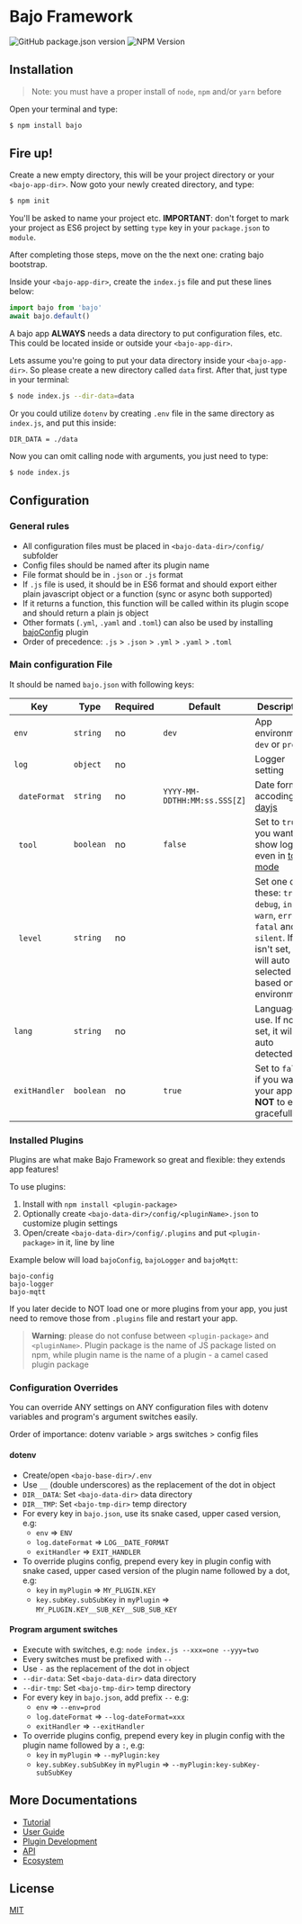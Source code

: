# Bajo Framework

![GitHub package.json version](https://img.shields.io/github/package-json/v/ardhi/bajo) ![NPM Version](https://img.shields.io/npm/v/bajo)

## Installation

> Note: you must have a proper install of ```node```, ```npm``` and/or ```yarn``` before

Open your terminal and type:

```bash
$ npm install bajo
```

## Fire up!

Create a new empty directory, this will be your project directory or your ```<bajo-app-dir>```. Now goto your newly created directory, and type:

```bash
$ npm init
```

You'll be asked to name your project etc. **IMPORTANT**: don't forget to mark your project as ES6 project by setting ```type``` key in your ```package.json``` to ```module```.

After completing those steps, move on the the next one: crating bajo bootstrap.

Inside your ```<bajo-app-dir>```, create the ```index.js``` file and put these lines below:

```js
import bajo from 'bajo'
await bajo.default()
```

A bajo app **ALWAYS** needs a data directory to put configuration files, etc. This
could be located inside or outside your ```<bajo-app-dir>```.

Lets assume you're going to put your data directory inside your ```<bajo-app-dir>```. So please
create a new directory called ```data``` first. After that, just type in your terminal:

```bash
$ node index.js --dir-data=data
```

Or you could utilize ```dotenv``` by creating ```.env``` file in the same directory as ```index.js```, and put this inside:

```
DIR_DATA = ./data
```

Now you can omit calling node with arguments, you just need to type:

```bash
$ node index.js
```

## Configuration

### General rules

- All configuration files must be placed in ```<bajo-data-dir>/config/``` subfolder
- Config files should be named after its plugin name
- File format should be in ```.json``` or ```.js``` format
- If  ```.js``` file is used, it should be in ES6 format and should export either plain javascript object or a function (sync or async both supported)
- If it returns a function, this function will be called within its plugin scope and should return a plain js object
- Other formats (```.yml```, ```.yaml``` and ```.toml```) can also be used by installing [bajoConfig](https://github.com/ardhi/bajo-config) plugin
- Order of precedence: ```.js``` > ```.json``` > ```.yml``` > ```.yaml``` > ```.toml```

### Main configuration File

It should be named ```bajo.json``` with following keys:

| Key | Type | Required | Default | Description |
| --- | ---- | -------- | ------- | ----------- |
| ```env``` | ```string``` | no | ```dev``` | App environment: ```dev``` or ```prod``` |
| ```log``` | ```object``` | no || Logger setting |
| &nbsp;&nbsp;```dateFormat``` | ```string``` | no | ```YYYY-MM-DDTHH:MM:ss.SSS[Z]```| Date format accoding to [dayjs](https://github.com/iamkun/dayjs) |
| &nbsp;&nbsp;```tool``` | ```boolean``` | no | ```false``` | Set to ```true``` if you want to show log even in [tool mode](#tool-mode) |
| &nbsp;&nbsp;```level``` | ```string``` | no || Set one of these: ```trace```, ```debug```, ```info```, ```warn```, ```error```, ```fatal``` and ```silent```. If it isn't set, it will auto selected based on environment |
| ```lang``` | ```string``` | no || Language to use. If not set, it will be auto detected |
| ```exitHandler``` | ```boolean``` | no | ```true``` | Set to ```false``` if you want your app **NOT** to exit gracefully |

### Installed Plugins

Plugins are what make Bajo Framework so great and flexible: they extends app features!

To use plugins:

1. Install with ```npm install <plugin-package>```
2. Optionally create ```<bajo-data-dir>/config/<pluginName>.json``` to customize plugin settings
3. Open/create ```<bajo-data-dir>/config/.plugins``` and put ```<plugin-package>``` in it, line by line

Example below will load ```bajoConfig```, ```bajoLogger``` and ```bajoMqtt```:

```
bajo-config
bajo-logger
bajo-mqtt
```

If you later decide to NOT load one or more plugins from your app, you just need to remove those from ```.plugins``` file and restart your app.

> **Warning**: please do not confuse between ```<plugin-package>``` and ```<pluginName>```. Plugin package is the name of JS package listed on npm, while plugin name is the name of a plugin - a camel cased plugin package

### Configuration Overrides

You can override ANY settings on ANY configuration files with dotenv variables and program's argument switches easily.

Order of importance: dotenv variable > args switches > config files

#### dotenv

- Create/open ```<bajo-base-dir>/.env```
- Use ```__``` (double underscores) as the replacement of the dot in object
- ```DIR__DATA```: Set ```<bajo-data-dir>``` data directory
- ```DIR__TMP```: Set ```<bajo-tmp-dir>``` temp directory
- For every key in ```bajo.json```, use its snake cased, upper cased version, e.g:
  - ```env``` => ```ENV```
  - ```log.dateFormat``` => ```LOG__DATE_FORMAT```
  - ```exitHandler``` => ```EXIT_HANDLER```
- To override plugins config, prepend every key in plugin config with snake cased, upper cased version of the plugin name followed by a dot, e.g:
  - ```key``` in ```myPlugin``` => ```MY_PLUGIN.KEY```
  - ```key.subKey.subSubKey``` in ```myPlugin``` => ```MY_PLUGIN.KEY__SUB_KEY__SUB_SUB_KEY```

#### Program argument switches
- Execute with switches, e.g: ```node index.js --xxx=one --yyy=two```
- Every switches must be prefixed with ```--```
- Use ```-``` as the replacement of the dot in object
- ```--dir-data```: Set ```<bajo-data-dir>``` data directory
- ```--dir-tmp```: Set ```<bajo-tmp-dir>``` temp directory
- For every key in ```bajo.json```, add prefix ```--``` e.g:
  - ```env``` => ```--env=prod```
  - ```log.dateFormat``` => ```--log-dateFormat=xxx```
  - ```exitHandler``` => ```--exitHandler```
- To override plugins config, prepend every key in plugin config with the plugin name  followed by a ```:```, e.g:
  - ```key``` in ```myPlugin``` => ```--myPlugin:key```
  - ```key.subKey.subSubKey``` in ```myPlugin``` => ```--myPlugin:key-subKey-subSubKey```

## More Documentations

- [Tutorial](docs/tutorial.md)
- [User Guide](docs/user-guide.md)
- [Plugin Development](docs/plugin-dev.md)
- [API](docs/api.md)
- [Ecosystem](docs/ecosystem.md)

## License

[MIT](LICENSE)
